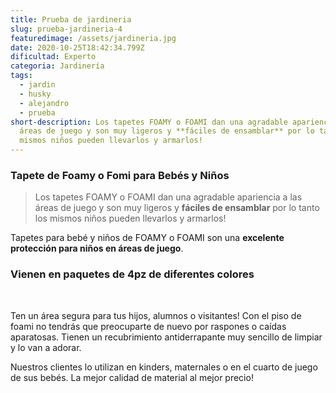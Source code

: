 ```yaml
---
title: Prueba de jardineria
slug: prueba-jardineria-4
featuredimage: /assets/jardineria.jpg
date: 2020-10-25T18:42:34.799Z
dificultad: Experto
categoria: Jardinería
tags:
  - jardin
  - husky
  - alejandro
  - prueba
short-description: Los tapetes FOAMY o FOAMI dan una agradable apariencia a las
  áreas de juego y son muy ligeros y **fáciles de ensamblar** por lo tanto los
  mismos niños pueden llevarlos y armarlos!
---
```

### Tapete de Foamy o Fomi para Bebés y Niños

> Los tapetes FOAMY o FOAMI dan una agradable apariencia a las áreas de juego y son muy ligeros y **fáciles de ensamblar** por lo tanto los mismos niños pueden llevarlos y armarlos!

Tapetes para bebé y niños de FOAMY o FOAMI son una **excelente protección para niños en áreas de juego**.

### Vienen en paquetes de 4pz de diferentes colores

‍

Ten un área segura para tus hijos, alumnos o visitantes! Con el piso de foami no tendrás que preocuparte de nuevo por raspones o caídas aparatosas. Tienen un recubrimiento antiderrapante muy sencillo de limpiar y lo van a adorar.

Nuestros clientes lo utilizan en kinders, maternales o en el cuarto de juego de sus bebés. La mejor calidad de material al mejor precio!